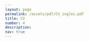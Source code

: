 ```yaml
---
layout: page
permalink: /assets/pdf/CV_ingles.pdf
title: CV
number: 4
description:
nav: true
---
```


